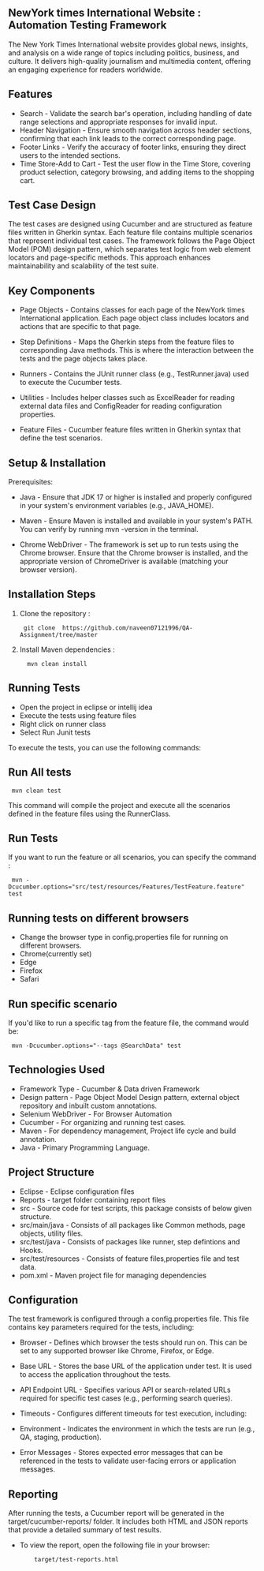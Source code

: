 
## NewYork times International Website : Automation Testing Framework
The New York Times International website provides global news, insights, and analysis on a wide range of topics including politics, business, and culture. It delivers high-quality journalism and multimedia content, offering an engaging experience for readers worldwide.


## Features

* Search - Validate the search bar's operation, including handling of date range selections and appropriate responses for invalid input.
* Header Navigation - Ensure smooth navigation across header sections, confirming that each link leads to the correct corresponding page.
* Footer Links - Verify the accuracy of footer links, ensuring they direct users to the intended sections.
* Time Store-Add to Cart -  Test the user flow in the Time Store, covering product selection, category browsing, and adding items to the shopping cart.
## Test Case Design
  The test cases are designed using Cucumber and are structured as feature files written in Gherkin syntax. Each feature file contains multiple scenarios that represent individual test cases. The framework follows the Page Object Model (POM) design pattern, which separates test logic from web element locators and page-specific methods. This approach enhances maintainability and scalability of the test suite.
## Key Components
* Page Objects - Contains classes for each page of the NewYork times International application. Each page object class includes locators and actions that are specific to that page.

* Step Definitions - Maps the Gherkin steps from the feature files to corresponding Java methods. This is where the interaction between the tests and the page objects takes place.

* Runners - Contains the JUnit runner class (e.g., TestRunner.java) used to execute the Cucumber tests.

* Utilities - Includes helper classes such as ExcelReader for reading external data files and ConfigReader for reading configuration properties.

* Feature Files - Cucumber feature files written in Gherkin syntax that define the test scenarios.


## Setup & Installation

Prerequisites:

* Java - Ensure that JDK 17 or higher is installed and properly configured in your system's environment variables (e.g., JAVA_HOME).

* Maven - Ensure Maven is installed and available in your system's PATH. You can verify by running mvn -version in the terminal.

* Chrome WebDriver - The framework is set up to run tests using the Chrome browser. Ensure that the Chrome browser is installed, and the appropriate version of ChromeDriver is available (matching your browser version).

## Installation Steps

1. Clone the repository :

        git clone  https://github.com/naveen07121996/QA-Assignment/tree/master
    
 2. Install Maven dependencies :   

          mvn clean install
## Running Tests

* Open the project in eclipse or intellij idea
* Execute the tests using feature files
* Right click on runner class
* Select Run Junit tests

To execute the tests, you can use the following commands:

## Run All tests

     mvn clean test


  This command will compile the project and execute all the scenarios defined in the feature files using the RunnerClass.

## Run Tests
  If you want to run the feature or all scenarios, you can specify the command :

     mvn -Dcucumber.options="src/test/resources/Features/TestFeature.feature" test

## Running tests on different browsers
* Change the browser type in config.properties file for running on different browsers.
* Chrome(currently set)
* Edge
* Firefox
* Safari

## Run specific scenario
   If you'd like to run a specific tag from the feature file, the command would be: 

     mvn -Dcucumber.options="--tags @SearchData" test

## Technologies Used
* Framework Type - Cucumber & Data driven Framework
* Design pattern - Page Object Model Design pattern, external object repository and inbuilt custom annotations.
* Selenium WebDriver - For Browser Automation
* Cucumber - For organizing and running test cases.
* Maven - For dependency management, Project life cycle and build annotation.
* Java - Primary Programming Language.

## Project Structure
* Eclipse - Eclipse configuration files
* Reports - target folder containing report files
* src - Source code for test scripts, this package consists of below given structure.
* src/main/java - Consists of all packages like Common methods, page objects, utility files.
* src/test/java - Consists of packages like runner, step defintions and Hooks.
* src/test/resources - Consists of feature files,properties file and test data.
* pom.xml - Maven project file for managing dependencies

## Configuration

The test framework is configured through a config.properties file. This file contains key parameters required for the tests, including:

* Browser - Defines which browser the tests should run on. This can be set to any supported browser like Chrome, Firefox, or Edge.

* Base URL - Stores the base URL of the application under test. It is used to access the application throughout the tests.

* API Endpoint URL - Specifies various API or search-related URLs required for specific test cases (e.g., performing search queries).

* Timeouts - Configures different timeouts for test execution, including:

* Environment - Indicates the environment in which the tests are run (e.g., QA, staging, production).

* Error Messages - Stores expected error messages that can be referenced in the tests to validate user-facing errors or application messages.
## Reporting

After running the tests, a Cucumber report will be generated in the target/cucumber-reports/ folder. It includes both HTML and JSON reports that provide a detailed summary of test results.

* To view the report, open the following file in your browser:

          target/test-reports.html


